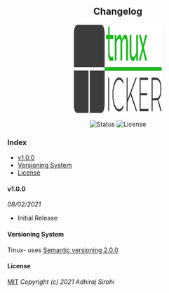 <h2 align="center"> Changelog</h3>
<p align="center"><img src="https://raw.githubusercontent.com/Brutuski/tmux-ticker/188354ed393f5d4ef2dea5dd665195bf0a591879/logo.svg" width="200" height="200"><p>
<p align="center">
        <img alt="Status" src="https://img.shields.io/badge/Maintained-Yes-44B273.svg">
        <img alt="License" src="https://img.shields.io/badge/LICENSE-MIT-1D918B.svg">
</p>

### Index
* [v1.0.0](#v1.0.0)
* [Versioning System](#versioning-system)
* [License](#license)

#### v1.0.0
_08/02/2021_
- Initial Release 

#### Versioning System
Tmux- uses [Semantic versioning 2.0.0](https://semver.org)

#### License
[MIT](https://github.com/Brutuski/tmux-ticker/blob/main/LICENSE)
_Copyright (c) 2021 Adhiraj Sirohi_

